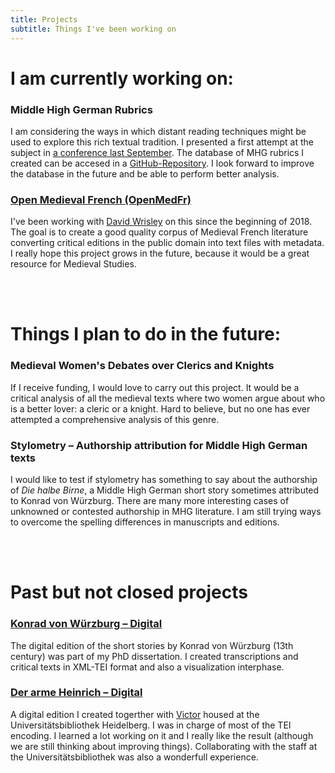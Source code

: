 ```yaml
---
title: Projects
subtitle: Things I've been working on
---
```


# I am currently working on:

### Middle High German Rubrics
I am considering the ways in which distant reading techniques might be used to explore this rich textual tradition. I presented a first attempt at the subject in [a conference last September](http://www.mcda.ugent.be/). The database of MHG rubrics I created can be accesed in a [GitHub-Repository](https://github.com/GusRiva/projects_data/tree/master/rubrics). I look forward to improve the database in the future and be able to perform better analysis.

### [Open Medieval French (OpenMedFr)](https://github.com/OpenMedFr)
I've been working with [David Wrisley](https://djwrisley.com/) on this since the beginning of 2018. The goal is to create a good quality corpus of Medieval French literature converting critical editions in the public domain into text files with metadata. I really hope this project grows in the future, because it would be a great resource for Medieval Studies. 

<br/>
<br/>

# Things I plan to do in the future:

### Medieval Women's Debates over Clerics and Knights
If I receive funding, I would love to carry out this project. It would be a critical analysis of all the medieval texts where two women argue about who is a better lover: a cleric or a knight. Hard to believe, but no one has ever attempted a comprehensive analysis of this genre. 

### Stylometry – Authorship attribution for Middle High German texts
I would like to test if stylometry has something to say about the authorship of *Die halbe Birne*, a Middle High German short story sometimes attributed to Konrad von Würzburg. There are many more interesting cases of unknowned or contested authorship in MHG literature. I am still trying ways to overcome the spelling differences in manuscripts and editions.

<br/>
<br/>

# Past but not closed projects

### [Konrad von Würzburg – Digital](http://kvwdigital.000webhostapp.com/)
The digital edition of the short stories by Konrad von Würzburg (13th century) was part of my PhD dissertation. I created transcriptions and critical texts in XML-TEI format and also a visualization interphase.

### [Der arme Heinrich – Digital](http://digi.ub.uni-heidelberg.de/de/ahd/index.html)
A digital edition I created togerther with [Victor](https://usc-es.academia.edu/VMillet) housed at the Universitätsbibliothek Heidelberg. I was in charge of most of the TEI encoding. I learned a lot working on it and I really like the result (although we are still thinking about improving things). Collaborating with the staff at the Universitätsbibliothek was also a wonderfull experience.

